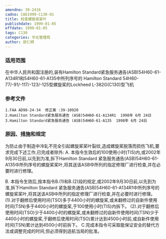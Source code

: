 ```yaml
---
amendno: 39-2416
cadno: CAD1999-C130-01
title: 检查螺旋桨桨叶
publishdate: 1999-01-05
effdate: 1999-01-05
tags: C130
categories: 华北管理局
author: 邵仁明
---
```


### 适用范围 
在中华人民共和国注册的,装有Hamilton Standard紧急服务通告(ASB)54H60-61-A134R1和54H60-61-A135中所列序号的 Hamilton Standard 54H60-77/-91/-117/-123/-125型螺旋桨的Lockheed L-382G(C130)型飞机

### 参考文件
    1.FAA AD98-24-34  修正案 :39-10920
    2.Hamilton Standard紧急服务通告 (ASB)54H60-61-A134R1  1998年 6月 24日
    3.Hamilton Standard紧急服务通告 (ASB)54H60-61-A135  1998年 6月 24日


### 原因、措施和规定 
为防止由于制造中冷轧不完全引起螺旋桨桨叶裂纹,造成螺旋桨脱落而损伤飞机,要求完成下述工作,已完成者除外: 
  A. 本指令生效后的100使用小时(TIS)内,或2002年9月30日前,以先到为准,拆下Hamilton Standard 紧急服务通告(ASB)54H60-61-A135中所列序号的螺旋桨桨叶,将其送该ASB中所列的指定修理厂进行检查,并在必要时进行修理。 
  
 B. 本指令生效后,按本指令B.(1)和B.(2)段的规定,或2002年9月30日前,以先到为准,拆下Hamilton Standard 紧急服务通告(ASB)54H60-61-A134R1中所列序号的螺旋桨桨叶,将其送该ASB中所列的指定修理厂进行检查,并在必要时进行修理。 
    (1).对于翻修后使用时间(TSO)多于4400小时的螺旋桨,或未翻修过的自新件使用时间(TSN)多于4400小时的螺旋桨,于100使用小时(TIS)内拆下。 
    (2).对于翻修后使用时间(TSO)少于4400小时的螺旋桨,或未翻修过的自新件使用时间(TSN)少于4400小时的螺旋桨,于翻修后使用时间(TSO)累计达到4500小时前,或自新件使用时间(TSN)累计达到4500小时前拆下。 
  C.完成本指令可采取能保证安全的替代方法或调整完成的时间,但必须得到适航当局的批准。

